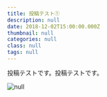 ```yaml
---
title: 投稿テスト①
description: null
date: 2018-12-02T15:00:00.000Z
thumbnail: null
categories: null
class: null
tags: null
---
```

投稿テストです。投稿テストです。

![null](/images/uploads/mission_logo.png)




